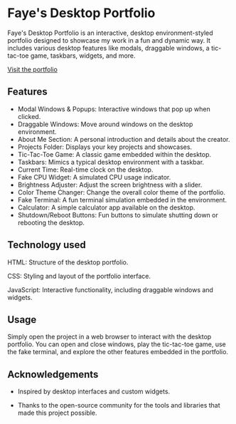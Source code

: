 
# Faye's Desktop Portfolio

Faye's Desktop Portfolio is an interactive, desktop environment-styled portfolio designed to showcase my work in a fun and dynamic way. It includes various desktop features like modals, draggable windows, a tic-tac-toe game, taskbars, widgets, and more.

[Visit the portfolio](https://fayeks.github.io/Faye-s-Portfolio/)

## Features

* Modal Windows & Popups: Interactive windows that pop up when clicked.
* Draggable Windows: Move around windows on the desktop environment.
* About Me Section: A personal introduction and details about the creator.
* Projects Folder: Displays your key projects and showcases.
* Tic-Tac-Toe Game: A classic game embedded within the desktop.
* Taskbars: Mimics a typical desktop environment with a taskbar.
* Current Time: Real-time clock on the desktop.
* Fake CPU Widget: A simulated CPU usage indicator.
* Brightness Adjuster: Adjust the screen brightness with a slider.
* Color Theme Changer: Change the overall color theme of the portfolio.
* Fake Terminal: A fun terminal simulation embedded in the environment.
* Calculator: A simple calculator app available on the desktop.
* Shutdown/Reboot Buttons: Fun buttons to simulate shutting down or rebooting the desktop.


## Technology used

HTML: Structure of the desktop portfolio.

CSS: Styling and layout of the portfolio interface.

JavaScript: Interactive functionality, including draggable windows and widgets.


## Usage

Simply open the project in a web browser to interact with the desktop portfolio. You can open and close windows, play the tic-tac-toe game, use the fake terminal, and explore the other features embedded in the portfolio.

## Acknowledgements

- Inspired by desktop interfaces and custom widgets.

- Thanks to the open-source community for the tools and libraries that made this project possible.



